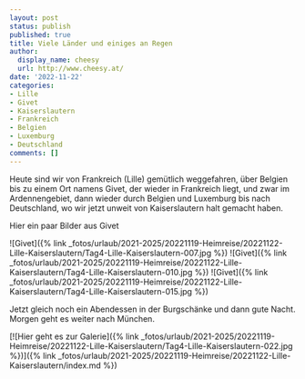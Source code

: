```yaml
---
layout: post
status: publish
published: true
title: Viele Länder und einiges an Regen
author:
  display_name: cheesy
  url: http://www.cheesy.at/
date: '2022-11-22'
categories:
- Lille
- Givet
- Kaiserslautern
- Frankreich
- Belgien
- Luxemburg
- Deutschland
comments: []
---
```

Heute sind wir von Frankreich (Lille) gemütlich weggefahren, über Belgien bis zu einem Ort namens Givet, der wieder in Frankreich liegt, und zwar im Ardennengebiet, dann wieder durch Belgien und Luxemburg bis nach Deutschland, wo wir jetzt unweit von Kaiserslautern halt gemacht haben.

Hier ein paar Bilder aus Givet

![Givet]({% link _fotos/urlaub/2021-2025/20221119-Heimreise/20221122-Lille-Kaiserslautern/Tag4-Lille-Kaiserslautern-007.jpg %})
![Givet]({% link _fotos/urlaub/2021-2025/20221119-Heimreise/20221122-Lille-Kaiserslautern/Tag4-Lille-Kaiserslautern-010.jpg %})
![Givet]({% link _fotos/urlaub/2021-2025/20221119-Heimreise/20221122-Lille-Kaiserslautern/Tag4-Lille-Kaiserslautern-015.jpg %})

Jetzt gleich noch ein Abendessen in der Burgschänke und dann gute Nacht. Morgen geht es weiter nach München.

[![Hier geht es zur Galerie]({% link _fotos/urlaub/2021-2025/20221119-Heimreise/20221122-Lille-Kaiserslautern/Tag4-Lille-Kaiserslautern-022.jpg %})]({% link _fotos/urlaub/2021-2025/20221119-Heimreise/20221122-Lille-Kaiserslautern/index.md %})